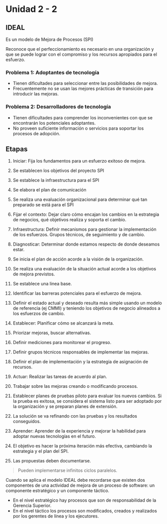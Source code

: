 # Unidad 2 - 2

## IDEAL

Es un modelo de Mejora de Procesos (SPI)

Reconoce que el perfeccionamiento es necesario en una organización y que se puede lograr con el compromiso y los recursos apropiados para el esfuerzo.

### Problema 1: Adoptantes de tecnología

- Tienen dificultades para seleccionar entre las posibilidades de mejora.
- Frecuentemente no se usan las mejores prácticas de transición para introducir las mejoras.

### Problema 2: Desarrolladores de tecnología

- Tienen dificultades para comprender los inconvenientes con que se encontrarán los potenciales adoptantes.
- No proveen suficiente información o servicios para soportar los procesos de adopción.

## Etapas

1. Iniciar: Fija los fundamentos para un esfuerzo exitoso de mejora.

  1. Se establecen los objetivos del proyecto SPI
  2. Se establece la infraestructura para el SPI
  3. Se elabora el plan de comunicación
  4. Se realiza una evaluación organizacional para determinar qué tan preparado se está para el SPI
  5. Fijar el contexto: Dejar claro cómo encajan los cambios en la estrategia de negocios, qué objetivos realiza y soporta el cambio.
  6. Infraestructura: Definir mecanismos para gestionar la implementación de los esfuerzos. Grupos técnicos, de seguimiento y de cambio.

2. Diagnosticar: Determinar donde estamos respecto de donde deseamos estar.

  1. Se inicia el plan de acción acorde a la visión de la organización.
  2. Se realiza una evaluación de la situación actual acorde a los objetivos de mejora previstos.
  3. Se establece una linea base.
  4. Identificar las barreras potenciales para el esfuerzo de mejora.
  5. Definir el estado actual y deseado resulta más simple usando un modelo de referencia (ej CMMI) y teniendo los objetivos de negocio alineados a los esfuerzos de cambio.

3. Establecer: Planificar cómo se alcanzará la meta.

  1. Priorizar mejoras, buscar alternativas.
  2. Definir mediciones para monitorear el progreso.
  3. Definir grupos técnicos responsables de implementar las mejoras.
  4. Definir el plan de implementación y la estrategia de asignación de recursos.

4. Actuar: Realizar las tareas de acuerdo al plan.

  1. Trabajar sobre las mejoras creando o modificando procesos.
  2. Establecer planes de pruebas piloto para evaluar los nuevos cambios. Si la prueba es exitosa, se considera el sistema listo para ser adoptado por la organización y se preparan planes de extensión.
  3. La solución se va refinando con las pruebas y los resultados conseguidos.

5. Aprender: Aprender de la experiencia y mejorar la habilidad para adoptar nuevas tecnologías en el futuro.

  1. El objetivo es hacer la próxima iteración más efectiva, cambiando la estrategia y el plan del SPI.
  2. Las propuestas deben documentarse.

> Pueden implementarse infinitos ciclos paralelos.

Cuando se aplica el modelo IDEAL debe recordarse que existen dos componentes de una actividad de mejora de un proceso de software: un componente estratégico y un componente táctico.

- En el nivel estratégico hay procesos que son de responsabilidad de la Gerencia Superior.
- En el nivel táctico los procesos son modificados, creados y realizados por los gerentes de línea y los ejecutores.
